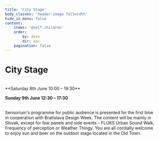 ```yaml
---
title: 'City Stage'
body_classes: 'header-image fullwidth'
hide_in_menu: false
content:
    items: '@self.children'
    order:
        by: date
        dir: asc
    pagination: false
---
```


# City Stage
<br>
**Saturday 8th June 10:00 – 19:30**<br>

**Sunday 9th June 12:30 – 17:30**<br>

<br>
Sensorium's programme for public audience is presented for the first time in cooperation with Bratislava Design Week. The content will be mainly in Slovak, except for few panels and side events - FLUKS Urban Sound Walk, Frequency of perception or Weather Thingy. 
You are all cordially welcome to enjoy sun and beer on the outdoor stage located in the Old Town.
<br>